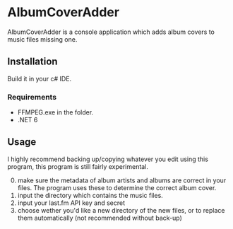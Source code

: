 # AlbumCoverAdder 

AlbumCoverAdder is a console application which adds album covers to music files missing one.

## Installation

Build it in your c# IDE.

### Requirements

- FFMPEG.exe in the folder.
- .NET 6

## Usage

I highly recommend backing up/copying whatever you edit using this program, this program is still fairly experimental.

0. make sure the metadata of album artists and albums are correct in your files. The program uses these to determine the correct album cover.
1. input the directory which contains the music files.
2. input your last.fm API key and secret
3. choose wether you'd like a new directory of the new files, or to replace them automatically (not recommended without back-up)
